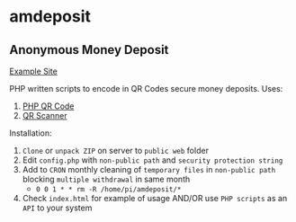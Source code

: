 # amdeposit
## Anonymous Money Deposit

[Example Site](https://zygtech.pl/amdeposit/)

PHP written scripts to encode in QR Codes secure money deposits. Uses:

1. [PHP QR Code](http://phpqrcode.sourceforge.net/)
2. [QR Scanner](https://nimiq.github.io/qr-scanner/)

Installation:
1. `Clone` or `unpack ZIP` on server to `public web` folder
2. Edit `config.php` with `non-public path` and `security protection string`
3. Add to `CRON` monthly cleaning of `temporary files` in `non-public path` blocking `multiple withdrawal` in same month
    + `0 0 1 * * rm -R /home/pi/amdeposit/*`
4. Check `index.html` for example of usage AND/OR use `PHP scripts` as an `API` to your system
